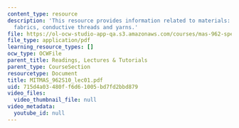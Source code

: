 ```yaml
---
content_type: resource
description: 'This resource provides information related to materials: conductive
  fabrics, conductive threads and yarns.'
file: https://ol-ocw-studio-app-qa.s3.amazonaws.com/courses/mas-962-special-topics-new-textiles-spring-2010/715d4a03480ff6d61005bd7fd2bbd879_MITMAS_962S10_lec01.pdf
file_type: application/pdf
learning_resource_types: []
ocw_type: OCWFile
parent_title: Readings, Lectures & Tutorials
parent_type: CourseSection
resourcetype: Document
title: MITMAS_962S10_lec01.pdf
uid: 715d4a03-480f-f6d6-1005-bd7fd2bbd879
video_files:
  video_thumbnail_file: null
video_metadata:
  youtube_id: null
---
```

